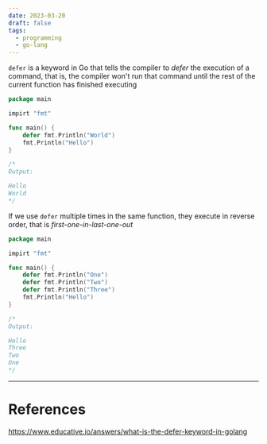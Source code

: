 ```yaml
---
date: 2023-03-20
draft: false
tags:
  - programming
  - go-lang
---
```

`defer` is a keyword in Go that tells the compiler to *defer* the execution of a command, that is, the compiler won't run that command until the rest of the current function has finished executing
```go
package main

impirt "fmt"

func main() {
	defer fmt.Println("World")
	fmt.Println("Hello")
}

/*
Output:  

Hello
World
*/
```

If we use `defer` multiple times in the same function, they execute in reverse order, that is *first-one-in-last-one-out*
```go
package main

impirt "fmt"

func main() {
	defer fmt.Println("One")
	defer fmt.Println("Two")
	defer fmt.Println("Three")
	fmt.Println("Hello")
}

/*
Output:

Hello
Three
Two
One
*/
```

---
# References

https://www.educative.io/answers/what-is-the-defer-keyword-in-golang